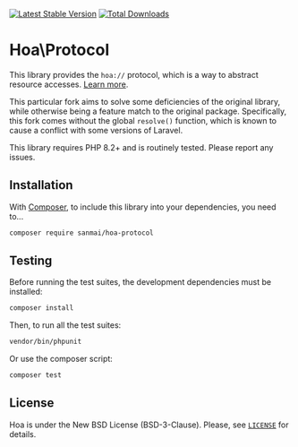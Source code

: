[![Latest Stable Version](https://poser.pugx.org/sanmai/hoa-protocol/v/stable)](https://packagist.org/packages/sanmai/hoa-protocol)
[![Total Downloads](https://poser.pugx.org/sanmai/hoa-protocol/downloads)](https://packagist.org/packages/sanmai/hoa-protocol)

# Hoa\Protocol

This library provides the `hoa://` protocol, which is a way to abstract resource accesses. [Learn more](https://central.hoa-project.net/Documentation/Library/Protocol).

This particular fork aims to solve some deficiencies of the original library, while otherwise being a feature match to the original package. Specifically, this fork comes without the global `resolve()` function, which is known to cause a conflict with some versions of Laravel.

This library requires PHP 8.2+ and is routinely tested. Please report any issues.

## Installation

With [Composer](https://getcomposer.org/), to include this library into
your dependencies, you need to...

```sh
composer require sanmai/hoa-protocol
```

## Testing

Before running the test suites, the development dependencies must be installed:

```sh
composer install
```

Then, to run all the test suites:

```sh
vendor/bin/phpunit
```

Or use the composer script:

```sh
composer test
```

## License

Hoa is under the New BSD License (BSD-3-Clause). Please, see
[`LICENSE`](https://hoa-project.net/LICENSE) for details.

